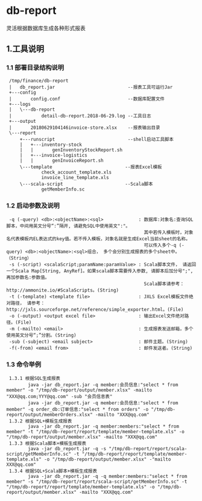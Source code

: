 # db-report
灵活根据数据库生成各种形式报表

 ## 1.工具说明
 ### 1.1 部署目录结构说明
     /tmp/finance/db-report
     |   db_report.jar                           --报表工具可运行Jar
     +---config
     |       config.conf                         --数据库配置文件
     +---logs
     |   \---db-report
     |           detail-db-report.2018-06-29.log --工具日志
     +---output
     |       20180629104146invoice-store.xlsx    --报表输出目录
     \---report
         +---runscript                           --shell启动工具脚本
         |   +---inventory-stock
         |   |       genInventoryStockReport.sh
         |   +---invoice-logistics
         |   |       genInvoiceReport.sh
         \---template                           --报表Excel模板
                 check_account_template.xls
                 invoice_line_template.xls
         \---scala-script                       --Scala脚本
                 getMemberInfo.sc
                 
 ### 1.2 启动参数及说明
     -q (-query) <db>:<objectName>:<sql>             : 数据库:对象名:查询SQL脚本，中间用英文分号“:”隔开, 请避免SQL中使用英文":"。
                                                       其中若传入模板时，对象名代表模板内EL表达式的key值。若不传入模板，对象名就是生成Excel当前sheet的名称。
                                                       可以传入多个-q (-query) <db>:<objectName>:<sql>组合， 多个会分别生成报表的多个sheet中。（String）
     -s (-script) <scalaScript;paramName:paramValue> : Scala脚本文件， 请返回一个Scala Map[String, AnyRef]。如果scala脚本需要传入参数, 请脚本后加分号";", 再加参数名:参数值。
                                                       Scala脚本请参考：http://ammonite.io/#ScalaScripts。(String)
     -t (-template) <template file>                  : JXLS Excel模板文件绝对路径， 请参考：http://jxls.sourceforge.net/reference/simple_exporter.html。(File)
     -o (-output) <output excel file>                : 输出Excel文件绝对路径。(File)
     -m (-mailto) <email>                            : 生成报表发送邮箱，多个使用英文分号“;”分割。(String)
     -sub (-subject) <email subject>                 : 邮件主题。(String)
     -f(-from) <email from>                          : 邮件发送者。(String)
 
 ### 1.3 命令举例
     1.3.1 根据SQL生成报表
            java -jar db_report.jar -q member:会员信息:"select * from member" -o "/tmp/db-report/output/member.xlsx" -mailto "XXX@qq.com;YYY@qq.com" -sub "会员信息表"
            java -jar db_report.jar -q member:会员信息:"select * from member" -q order_db:订单信息:"select * from orders" -o "/tmp/db-report/output/memberOrders.xlsx" -mailto "XXX@qq.com"
     1.3.2 根据SQL+模板生成报表
            java -jar db_report.jar -q member:members:"select * from member" -t "/tmp/db-report/report/template/member-template.xls" -o "/tmp/db-report/output/member.xlsx" -mailto "XXX@qq.com"
     1.3.3 根据Scala脚本+模板生成报表
            java -jar db_report.jar -q -s "/tmp/db-report/report/scala-script/getMemberInfo.sc" -t "/tmp/db-report/report/template/member-template.xls" -o "/tmp/db-report/output/member.xlsx" -"mailto XXX@qq.com"
     1.3.4 根据SQL+Scala脚本+模板生成报表
            java -jar db_report.jar -q -q member:members:"select * from member" -s "/tmp/db-report/report/scala-script/getMemberInfo.sc" -t "/tmp/db-report/report/template/member-template.xls" -o "/tmp/db-report/output/member.xlsx" -mailto "XXX@qq.com"
